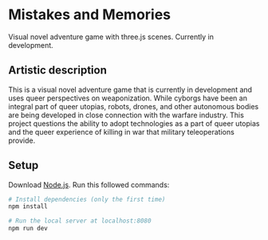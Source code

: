 # Mistakes and Memories

Visual novel adventure game with three.js scenes. Currently in development.

## Artistic description

This is a visual novel adventure game that is currently in development and uses queer perspectives on weaponization. While cyborgs have been an integral part of queer utopias, robots, drones, and other autonomous bodies are being developed in close connection with the warfare industry. This project questions the ability to adopt technologies as a part of queer utopias and the queer experience of killing in war that military teleoperations provide.

## Setup
Download [Node.js](https://nodejs.org/en/download/).
Run this followed commands:


``` bash
# Install dependencies (only the first time)
npm install

# Run the local server at localhost:8080
npm run dev

```
